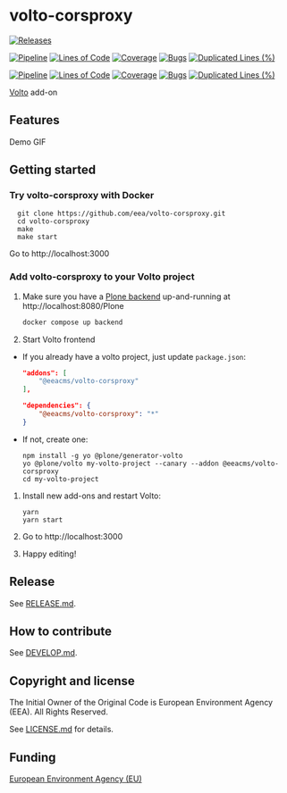 # volto-corsproxy

[![Releases](https://img.shields.io/github/v/release/eea/volto-corsproxy)](https://github.com/eea/volto-corsproxy/releases)

[![Pipeline](https://ci.eionet.europa.eu/buildStatus/icon?job=volto-addons%2Fvolto-corsproxy%2Fmaster&subject=master)](https://ci.eionet.europa.eu/view/Github/job/volto-addons/job/volto-corsproxy/job/master/display/redirect)
[![Lines of Code](https://sonarqube.eea.europa.eu/api/project_badges/measure?project=volto-corsproxy-master&metric=ncloc)](https://sonarqube.eea.europa.eu/dashboard?id=volto-corsproxy-master)
[![Coverage](https://sonarqube.eea.europa.eu/api/project_badges/measure?project=volto-corsproxy-master&metric=coverage)](https://sonarqube.eea.europa.eu/dashboard?id=volto-corsproxy-master)
[![Bugs](https://sonarqube.eea.europa.eu/api/project_badges/measure?project=volto-corsproxy-master&metric=bugs)](https://sonarqube.eea.europa.eu/dashboard?id=volto-corsproxy-master)
[![Duplicated Lines (%)](https://sonarqube.eea.europa.eu/api/project_badges/measure?project=volto-corsproxy-master&metric=duplicated_lines_density)](https://sonarqube.eea.europa.eu/dashboard?id=volto-corsproxy-master)

[![Pipeline](https://ci.eionet.europa.eu/buildStatus/icon?job=volto-addons%2Fvolto-corsproxy%2Fdevelop&subject=develop)](https://ci.eionet.europa.eu/view/Github/job/volto-addons/job/volto-corsproxy/job/develop/display/redirect)
[![Lines of Code](https://sonarqube.eea.europa.eu/api/project_badges/measure?project=volto-corsproxy-develop&metric=ncloc)](https://sonarqube.eea.europa.eu/dashboard?id=volto-corsproxy-develop)
[![Coverage](https://sonarqube.eea.europa.eu/api/project_badges/measure?project=volto-corsproxy-develop&metric=coverage)](https://sonarqube.eea.europa.eu/dashboard?id=volto-corsproxy-develop)
[![Bugs](https://sonarqube.eea.europa.eu/api/project_badges/measure?project=volto-corsproxy-develop&metric=bugs)](https://sonarqube.eea.europa.eu/dashboard?id=volto-corsproxy-develop)
[![Duplicated Lines (%)](https://sonarqube.eea.europa.eu/api/project_badges/measure?project=volto-corsproxy-develop&metric=duplicated_lines_density)](https://sonarqube.eea.europa.eu/dashboard?id=volto-corsproxy-develop)


[Volto](https://github.com/plone/volto) add-on

## Features

Demo GIF

## Getting started

### Try volto-corsproxy with Docker

      git clone https://github.com/eea/volto-corsproxy.git
      cd volto-corsproxy
      make
      make start

Go to http://localhost:3000

### Add volto-corsproxy to your Volto project

1. Make sure you have a [Plone backend](https://plone.org/download) up-and-running at http://localhost:8080/Plone

   ```Bash
   docker compose up backend
   ```

1. Start Volto frontend

* If you already have a volto project, just update `package.json`:

   ```JSON
   "addons": [
       "@eeacms/volto-corsproxy"
   ],

   "dependencies": {
       "@eeacms/volto-corsproxy": "*"
   }
   ```

* If not, create one:

   ```
   npm install -g yo @plone/generator-volto
   yo @plone/volto my-volto-project --canary --addon @eeacms/volto-corsproxy
   cd my-volto-project
   ```

1. Install new add-ons and restart Volto:

   ```
   yarn
   yarn start
   ```

1. Go to http://localhost:3000

1. Happy editing!

## Release

See [RELEASE.md](https://github.com/eea/volto-corsproxy/blob/master/RELEASE.md).

## How to contribute

See [DEVELOP.md](https://github.com/eea/volto-corsproxy/blob/master/DEVELOP.md).

## Copyright and license

The Initial Owner of the Original Code is European Environment Agency (EEA).
All Rights Reserved.

See [LICENSE.md](https://github.com/eea/volto-corsproxy/blob/master/LICENSE.md) for details.

## Funding

[European Environment Agency (EU)](http://eea.europa.eu)
